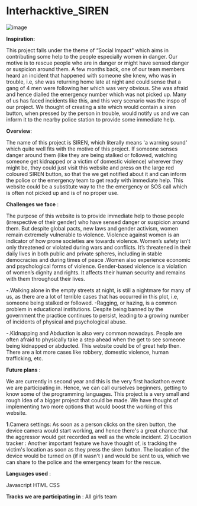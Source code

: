   # Interhacktive_SIREN
![image](https://github.com/SnehaChakraborty-007/Interhacktive_SIREN/assets/142686074/427e093e-b7a2-44c9-b98c-af7a958e7618)

**Inspiration:**

This project falls under the theme of “Social Impact" which aims in contributing some help to the people especially women in danger. Our motive is to rescue people who are in danger or might have sensed danger or suspicion around them. A few months back, one of our team members heard an incident that happened with someone she knew, who was in trouble, i.e, she was returning home late at night and could sense that a gang of 4 men were following her which was very obvious. She was afraid and hence  dialled the emergency number which was not picked up. Many of us has faced incidents like this, and this very scenario was the inspo of our project. We thought of creating a site which would contain a siren button, when pressed by the person in trouble, would notify us and we can inform it to the nearby police station to provide some immediate help.

 **Overview**:

The name of this project is SIREN, which literally means 'a warning sound' which quite well fits with the motive of this project. If someone senses danger around them (like they are being stalked or followed, watching someone get kidnapped or a victim of domestic violence) wherever they might be, they could just visit this website and press on the large red coloured SIREN button, so that the we get notified about it and can inform the police or the emergency team to get ready with immediate help. This website could be a substitute way to the the emergency or SOS call which is often not picked up and is of no proper use.

**Challenges we face** :

The purpose of this website is to provide immediate help to those people (irrespective of their gender) who have sensed danger or suspicion around them. But despite global pacts, new laws and gender activism, women remain extremely vulnerable to violence. Violence against women is an indicator of how prone societies are towards violence. Women’s safety isn’t only threatened or violated during wars and conflicts. It’s threatened in their daily lives in both public and private spheres, including in stable democracies and during times of peace .Women also experience economic and psychological forms of violence. Gender-based violence is a violation of women’s dignity and rights. It affects their human security and remains with them throughout their lives.

  **-**.Walking alone in the empty streets at night, is still a nightmare for many of us, as there are a lot of terrible cases that has occurred in this plot, i.e, someone being stalked or followed.
-Ragging, or hazing, is a common problem in educational institutions. Despite being banned by the government the practice continues to persist, leading to a growing number of incidents of physical and psychological abuse.

  **-**.Kidnapping and Abduction is also very common nowadays. People are often afraid to physically take a step ahead when the get to see someone being kidnapped or abducted. This website could be of great help then.
There are a lot more cases like robbery, domestic violence, human trafficking, etc.

**Future plans** :

We are currently in second year and this is the very first hackathon event we are participating in. Hence, we can call ourselves beginners, getting to know some of the programming languages. This project is a very small and rough idea of a bigger project that could be made. We have thought of implementing two more options that would boost the working of this website.

  **1**.Camera settings:
As soon as a person clicks on the siren button, the device camera would start working, and hence there's a great chance that the aggressor would get recorded as well as the whole incident. 2) Location tracker : Another important feature we have thought of, is tracking the victim's location as soon as they press the siren button. The location of the device would be turned on (if it wasn't ) and would be sent to us, which we can share to the police and the emergency team for the rescue.

**Languages used** :

Javascript HTML CSS

**Tracks we are participating in** : All girls team
